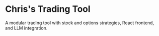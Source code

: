 # Chris's Trading Tool
A modular trading tool with stock and options strategies, React frontend, and LLM integration.